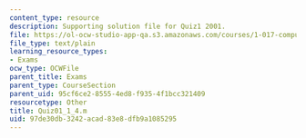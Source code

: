 ```yaml
---
content_type: resource
description: Supporting solution file for Quiz1 2001.
file: https://ol-ocw-studio-app-qa.s3.amazonaws.com/courses/1-017-computing-and-data-analysis-for-environmental-applications-fall-2003/97de30db3242acad83e8dfb9a1085295_Quiz01_1_4.m
file_type: text/plain
learning_resource_types:
- Exams
ocw_type: OCWFile
parent_title: Exams
parent_type: CourseSection
parent_uid: 95cf6ce2-8555-4ed8-f935-4f1bcc321409
resourcetype: Other
title: Quiz01_1_4.m
uid: 97de30db-3242-acad-83e8-dfb9a1085295
---
```

